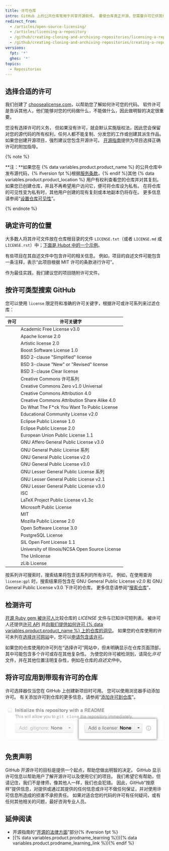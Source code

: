 ```yaml
---
title: 许可仓库
intro: GitHub 上的公共仓库常用于共享开源软件。 要使仓库真正开源，您需要许可它供其他人免费使用、更改和分发软件。
redirect_from:
  - /articles/open-source-licensing/
  - /articles/licensing-a-repository
  - /github/creating-cloning-and-archiving-repositories/licensing-a-repository
  - /github/creating-cloning-and-archiving-repositories/creating-a-repository-on-github/licensing-a-repository
versions:
  fpt: '*'
  ghes: '*'
topics:
  - Repositories
---
```

  ## 选择合适的许可

我们创建了 [choosealicense.com](https://choosealicense.com)，以帮助您了解如何许可您的代码。 软件许可是告诉其他人，他们能够对您的代码做什么，不能做什么，因此做明智的决定很重要。

您没有选择许可的义务， 但如果没有许可，就会默认实施版权法，因此您会保留对您的源代码的所有权利，任何人都不能复制、分发您的工作或创建其派生作品。 如果您创建开源项目，强烈建议您包含开源许可。 [开源指南](https://opensource.guide/legal/#which-open-source-license-is-appropriate-for-my-project)提供为项目选择正确许可的附加指导。

{% note %}

**注：**如果您在 {% data variables.product.product_name %} 的公共仓库中发布源代码，{% ifversion fpt %}根据[服务条款](/articles/github-terms-of-service)，{% endif %}其他 {% data variables.product.product_location %} 用户有权利查看您的仓库并对其复刻。 如果您已创建仓库，并且不再希望用户访问它，便可将仓库设为私有。 在将仓库的可见性变为私有时，其他用户创建的现有复刻或本地副本仍将存在。 更多信息请参阅“[设置仓库可见性](/github/administering-a-repository/setting-repository-visibility)”。

{% endnote %}

## 确定许可的位置

大多数人将其许可文件放在仓库根目录的文件 `LICENSE.txt`（或者 `LICENSE.md` 或 `LICENSE.rst`）中；[下面是 Hubot 中的一个示例](https://github.com/github/hubot/blob/master/LICENSE.md)。

有些项目在其自述文件中包含许可的相关信息。 例如，项目的自述文件可能包含一条注释，表示“此项目根据 MIT 许可的条款进行许可”。

作为最佳实践，我们建议您的项目随附许可文件。

## 按许可类型搜索 GitHub

您可以使用 `license` 限定符和准确的许可关键字，根据许可或许可系列来过滤仓库：

| 许可 | 许可关键字                                                         |
| -- | ------------------------------------------------------------- |
|    | Academic Free License v3.0 | `afl-3.0`                        |
|    | Apache license 2.0 | `apache-2.0`                             |
|    | Artistic license 2.0 | `artistic-2.0`                         |
|    | Boost Software License 1.0 | `bsl-1.0`                        |
|    | BSD 2-clause "Simplified" license | `bsd-2-clause`            |
|    | BSD 3-clause "New" or "Revised" license | `bsd-3-clause`      |
|    | BSD 3-clause Clear license | `bsd-3-clause-clear`             |
|    | Creative Commons 许可系列 | `cc`                                  |
|    | Creative Commons Zero v1.0 Universal | `cc0-1.0`              |
|    | Creative Commons Attribution 4.0 | `cc-by-4.0`                |
|    | Creative Commons Attribution Share Alike 4.0 | `cc-by-sa-4.0` |
|    | Do What The F*ck You Want To Public License | `wtfpl`         |
|    | Educational Community License v2.0 | `ecl-2.0`                |
|    | Eclipse Public License 1.0 | `epl-1.0`                        |
|    | Eclipse Public License 2.0 | `epl-2.0`                        |
|    | European Union Public License 1.1 | `eupl-1.1`                |
|    | GNU Affero General Public License v3.0 | `agpl-3.0`           |
|    | GNU General Public License 系列 | `gpl`                         |
|    | GNU General Public License v2.0 | `gpl-2.0`                   |
|    | GNU General Public License v3.0 | `gpl-3.0`                   |
|    | GNU Lesser General Public License 系列 | `lgpl`                 |
|    | GNU Lesser General Public License v2.1 | `lgpl-2.1`           |
|    | GNU Lesser General Public License v3.0 | `lgpl-3.0`           |
|    | ISC | `isc`                                                   |
|    | LaTeX Project Public License v1.3c | `lppl-1.3c`              |
|    | Microsoft Public License | `ms-pl`                            |
|    | MIT | `mit`                                                   |
|    | Mozilla Public License 2.0 | `mpl-2.0`                        |
|    | Open Software License 3.0 | `osl-3.0`                         |
|    | PostgreSQL License | `postgresql`                             |
|    | SIL Open Font License 1.1 | `ofl-1.1`                         |
|    | University of Illinois/NCSA Open Source License | `ncsa`      |
|    | The Unlicense | `unlicense`                                   |
|    | zLib License | `zlib`                                         |

按系列许可搜索时，搜索结果将包含该系列的所有许可。 例如，在使用查询 `license:gpl` 时，搜索结果将包含在 GNU General Public License v2.0 和 GNU General Public License v3.0 下许可的仓库。 更多信息请参阅“[搜索仓库](/articles/searching-for-repositories/#search-by-license)”。

## 检测许可

[开源 Ruby gem 被许可人](https://github.com/licensee/licensee)比较仓库的 *LICENSE* 文件与已知许可短列表。 被许可人还提供[许可 API](/rest/reference/licenses) 并[向我们提供如何许可 {% data variables.product.product_name %} 上的仓库的洞见](https://github.com/blog/1964-open-source-license-usage-on-github-com)。 如果您的仓库使用的许可未列在[选择许可网站](https://choosealicense.com/appendix/)中，您可以[申请包含该许可](https://github.com/github/choosealicense.com/blob/gh-pages/CONTRIBUTING.md#adding-a-license)。

如果您的仓库使用的许可列在“选择许可”网站中，但未明确显示在仓库页面顶部，其中可能包含多个许可或存在其他复杂性。 为使您的许可被检测到，请简化*许可*文件，并在其他位置注明复杂性，例如在仓库的*自述文件*中。

## 将许可应用到带现有许可的仓库

许可选择器仅当您在 GitHub 上创建新项目时可用。 您可以使用浏览器手动添加许可。 有关添加许可到仓库的更多信息，请参阅“[添加许可到仓库](/articles/adding-a-license-to-a-repository)”。

![GitHub.com 上许可选择器的屏幕截图](/assets/images/help/repository/repository-license-picker.png)

## 免责声明

GitHub 开源许可的目标是提供一个起点，帮助您做出明智的决定。 GitHub 显示许可信息以帮助用户了解开源许可以及使用它们的项目。 我们希望它有帮助，但请记住，我们不是律师，像其他人一样，我们也会犯错。 因此，GitHub“按原样”提供信息，对提供或通过其提供的任何信息或许可不做任何保证，并对使用许可信息所造成的损害不承担责任。 如果对适合您的代码的许可有任何疑问，或有任何其他相关的问题，最好咨询专业人员。

## 延伸阅读

- 开源指南的“[开源的法律方面](https://opensource.guide/legal/)”部分{% ifversion fpt %}
- [{% data variables.product.prodname_learning %}]({% data variables.product.prodname_learning_link %}){% endif %}
